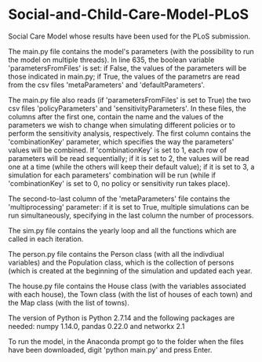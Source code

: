 # Social-and-Child-Care-Model-PLoS
Social Care Model whose results have been used for the PLoS submission.

The main.py file contains the model's parameters (with the possibility to run the model on multiple threads).
In line 635, the boolean variable 'parametersFromFiles' is set: if False, the values of the parameters will be those indicated in main.py;
if True, the values of the parametrs are read from the csv files 'metaParameters' and 'defaultParameters'.

The main.py file also reads (if 'parametersFromFiles' is set to True) the two csv files 'policyParameters' and 'sensitivityParameters'. In these files, the columns after the first one, contain the name and the values of the parameters we wish to change when simulating different policies or to perform the sensitivity analysis, respectively. The first column contains the 'combinationKey' parameter, which specifies the way the parameters' values will be combined. If 'combinationKey' is set to 1, each row of parameters will be read sequentially; if it is set to 2, the values will be read one at a time (while the others will keep their default value); if it is set to 3, a simulation for each parameters' combination will be run (while if 'combinationKey' is set to 0, no policy or sensitivity run takes place).

The second-to-last column of the 'metaParameters' file contains the 'multiprocessing' parameter: if it is set to True, multiple simulations can be run simultaneously, specifying in the last column the number of processors.

The sim.py file contains the yearly loop and all the functions which are called in each iteration.

The person.py file contains the Person class (with all the indivdiual variables) and the Population class, which is the collection of persons
(which is created at the beginning of the simulation and updated each year.

The house.py file contains the House class (with the variables associated with each house), the Town class (with the list of houses of each town)
and the Map class (with the list of towns).

The version of Python is Python 2.7.14 and the following packages are needed: numpy 1.14.0, pandas 0.22.0 and networkx 2.1

To run the model, in the Anaconda prompt go to the folder when the files have been downloaded, digit 'python main.py' and press Enter.




